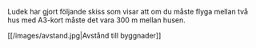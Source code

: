 Ludek har gjort följande skiss som visar att om du måste flyga mellan två hus med A3-kort måste det vara 300 m mellan husen.

[[/images/avstand.jpg|Avstånd till byggnader]]
